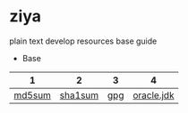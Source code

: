 # ziya
plain text develop resources base guide

* Base


| 1 | 2  | 3 | 4 |
| :------------: |:---------------:| :-----:| :-----:|
| [md5sum](/Base/md5sum) | [sha1sum](/Base/sha1sum) | [gpg](/Base/gpg) | [oracle.jdk](/Base/oracle.jdk) |
